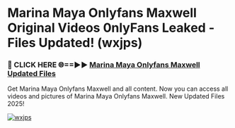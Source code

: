 # Marina Maya Onlyfans Maxwell Original Videos 0nlyFans Leaked - Files Updated! (wxjps)

<h3>🔴 CLICK HERE 🌐==►► <a href="https://tinyurl.com/4seja8ks" rel="nofollow">Marina Maya Onlyfans Maxwell Updated Files</a></h3>

Get Marina Maya Onlyfans Maxwell and all content. Now you can access all videos and pictures of Marina Maya Onlyfans Maxwell. New Updated Files 2025!

[![wxjps](https://i.imgur.com/EWjZXRe.gif)](https://tinyurl.com/4seja8ks)
